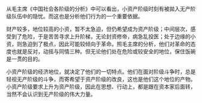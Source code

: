 从毛主席《中国社会各阶级的分析》中可以看出，小资产阶级时刻有被拋入无产阶级队伍中的隐忧。而这也是分析他们行为的一个重要依据。

财产较多，地位较高的小资，暂不太急迫，但仍希望成为资产阶级；中间层次，感受到了危险，于是苦苦寻求上升阶梯，无论封资修帝，病急乱投医；处于边缘的小资，则急迫到了极点，因此可能较倾向于革命。照毛主席的分析，他们对革命的态度也就是反对，动摇与同情三种。但无论他们处在危险或较安全的地位，保住饭碗是一贯的目的。

小资产阶级的经济地位，就决定了他们的一切特点。他们在面对阶级斗争时，总是轻视无产阶级的斗争，而寄希望于资产阶级的改良，这也是他们这个地位的产物。小资产阶级要求上升为资产阶级，因此在思想、行动上，都是跟在资本家后面转，当然不会认识到无产阶级的伟大力量。
